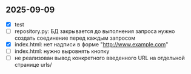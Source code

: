 ## 2025-09-09
- [x] test
- [ ] repository.py: БД закрывается до выполнения запроса нужно создать cоединение перед каждым запросом
- [x] index.html: нет надписи в форме "http://www.example.com"
- [ ] index.html: нужно выровнять кнопку
- [ ] не реализован вывод конкретного введенного URL на отдельной странице urls/<id>
